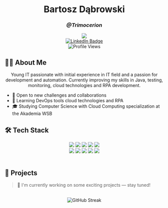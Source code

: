 <h1 align="center">Bartosz Dąbrowski</h1>
<h3 align="center"><i>@Trimocerion</i></h3>

<div align="center">
  <a href="mailto:b-dabrowski@outlook.com"><img src="https://img.shields.io/badge/Email-b-dabrowski@outlook.com-blue?style=flat-square&logo=gmail"></a> <br/>
   <a href="https://www.linkedin.com/in/bartoszdabrowski777/"><img src="https://img.shields.io/badge/LinkedIn-Bartosz%20Dąbrowski-blue?style=flat-square&logo=linkedin" alt="LinkedIn Badge" /></a> <br/>
  <img src="https://komarev.com/ghpvc/?username=trimocerion&color=blueviolet&style=flat-square" alt="Profile Views" /> <br/>
  </div>



## 👨‍💻 About Me

<p align="center">
Young IT passionate with initial experience in IT field and a passion for development and automation.  
Currently improving my skills in Java, testing, monitoring, cloud technologies and RPA development.  
</p>

- 🚀 Open to new challenges and collaborations  
- 🧠 Learning DevOps tools cloud technologies and RPA 
- 🎓 Studying Computer Science with Cloud Computing specialization at the Akademia WSB

## 🛠️ Tech Stack

<div align="center">
  <img src="https://img.shields.io/badge/Java-ED8B00?style=for-the-badge&logo=openjdk&logoColor=white" />
<img src="https://img.shields.io/badge/React-20232A?style=for-the-badge&logo=react&logoColor=61DAFB" />
  <img src="https://img.shields.io/badge/MongoDB-47A248?style=for-the-badge&logo=mongodb&logoColor=white" />
  <img src="https://img.shields.io/badge/MySQL-4479A1?style=for-the-badge&logo=mysql&logoColor=white" />
  <img src="https://img.shields.io/badge/Supabase-3ECF8E?style=for-the-badge&logo=supabase&logoColor=white" />
</div>

<div align="center">
  <img src="https://img.shields.io/badge/Git-F05032?style=for-the-badge&logo=git&logoColor=white" />
  <img src="https://img.shields.io/badge/Linux-FCC624?style=for-the-badge&logo=linux&logoColor=black" />
  <img src="https://img.shields.io/badge/Docker-2496ED?style=for-the-badge&logo=docker&logoColor=white" />
  <img src="https://img.shields.io/badge/CI/CD-blue?style=for-the-badge&logo=githubactions&logoColor=white" />
  <img src="https://img.shields.io/badge/UiPath-003B73?style=for-the-badge&logo=uipath&logoColor=white" />

</div>

<br>

## 📂 Projects

> 🔧 I'm currently working on some exciting projects — stay tuned!

<!--
<table>
  <tr>
    <td width="50%">
      <h3 align="center">Project Name</h3>
      <p align="center">
        <a href="#"><img src="https://img.shields.io/badge/GitHub-View_Repository-2ea44f?style=for-the-badge&logo=github" alt="Repo" /></a>
      </p>
      <p align="justify">Project description...</p>
      <p align="center"><strong>Tech stack:</strong> Java, Spring Boot, MySQL</p>
    </td>
  </tr>
</table>
-->

<br>

<div align="center">
  <img src="https://github-readme-streak-stats.herokuapp.com/?user=trimocerion&theme=radical" alt="GitHub Streak" />
</div>
